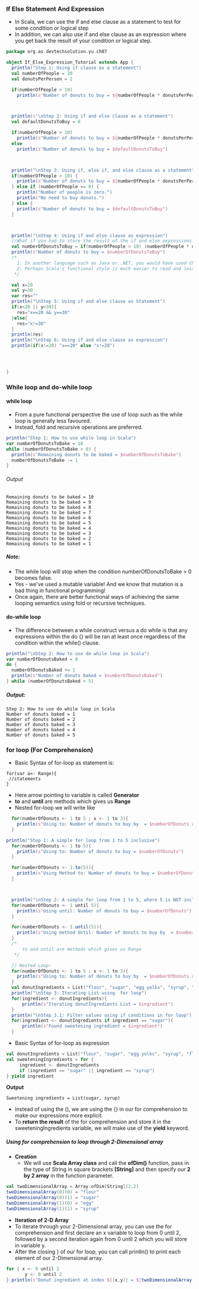 ### If Else Statement And Expression
*   In Scala, we can use the if and else clause as a statement to test for some condition or logical step
*   In addition, we can also use if and else clause as an expression where you get back the result of your condition or logical step.

```scala
package org.as.devtechsolution.yu.ch07

object If_Else_Expression_Tutorial extends App {
  println("Step 1: Using if clause as a statement")
  val numberOfPeople = 20
  val donutsPerPerson = 2

  if(numberOfPeople > 10)
    println(s"Number of donuts to buy = ${numberOfPeople * donutsPerPerson}")



  println(s"\nStep 2: Using if and else clause as a statement")
  val defaultDonutsToBuy = 8

  if(numberOfPeople > 10)
    println(s"Number of donuts to buy = ${numberOfPeople * donutsPerPerson}")
  else
    println(s"Number of donuts to buy = $defaultDonutsToBuy")



  println("\nStep 3: Using if, else if, and else clause as a statement")
  if(numberOfPeople > 10) {
    println(s"Number of donuts to buy = ${numberOfPeople * donutsPerPerson}")
  } else if (numberOfPeople == 0) {
    println("Number of people is zero.")
    println("No need to buy donuts.")
  } else {
    println(s"Number of donuts to buy = $defaultDonutsToBuy")
  }



  println("\nStep 4: Using if and else clause as expression")
  //What if you had to store the result of the if and else expressions above into a variable. With Scala, you can easily inline this as follows:
  val numberOfDonutsToBuy = if(numberOfPeople > 10) (numberOfPeople * donutsPerPerson) else defaultDonutsToBuy
  println(s"Number of donuts to buy = $numberOfDonutsToBuy")
  /*
    1. In another language such as Java or .NET, you would have used the Ternary Operator to achieve Step 4.
    2. Perhaps Scala's functional style is much easier to read and less error prone compared to the ternary operator.
   */

  val x=20
  val y=30
  var res=""
  println("\nStep 5: Using if and else clause as Statement")
  if(x<20 || y>30){
    res="x==20 && y==30"
  }else{
    res="x!=30"
  }
  println(res)
  println("\nStep 6: Using if and else clause as expression")
  println(if(x!=20) "x==20" else "x!=20")




}

```
### While loop  and do-while loop

#### while loop

*  From a pure functional perspective the use of loop such as the while loop is generally less favoured.
*  Instead, fold and recursive operations are preferred.
```scala
println("Step 1: How to use while loop in Scala")
var numberOfDonutsToBake = 10
while (numberOfDonutsToBake > 0) {
  println(s"Remaining donuts to be baked = $numberOfDonutsToBake")
  numberOfDonutsToBake -= 1
}
```
###### Output
```text
Remaining donuts to be baked = 10
Remaining donuts to be baked = 9
Remaining donuts to be baked = 8
Remaining donuts to be baked = 7
Remaining donuts to be baked = 6
Remaining donuts to be baked = 5
Remaining donuts to be baked = 4
Remaining donuts to be baked = 3
Remaining donuts to be baked = 2
Remaining donuts to be baked = 1
```
##### Note:
* The while loop will stop when the condition numberOfDonutsToBake > 0 becomes false.
* Yes - we've used a mutable variable! And we know that mutation is a bad thing in functional programming!
* Once again, there are better functional ways of achieving the same looping semantics using fold or recursive techniques.

#### do-while loop
* The difference between a while construct versus a do while is that any expressions within the do {} will be ran at least once regardless of the condition within the while() clause.

```scala
println("\nStep 2: How to use do while loop in Scala")
var numberOfDonutsBaked = 0
do {
  numberOfDonutsBaked += 1
  println(s"Number of donuts baked = $numberOfDonutsBaked")
} while (numberOfDonutsBaked < 5)
```
##### Output:
```text
Step 2: How to use do while loop in Scala
Number of donuts baked = 1
Number of donuts baked = 2
Number of donuts baked = 3
Number of donuts baked = 4
Number of donuts baked = 5
```
### for loop (For Comprehension)
* Basic Syntax of for-loop as statement is:
 ```text
for(var a<- Range){
  //statements
}
```
* Here arrow pointing to variable is called **Generator**
* **to** and **until** are methods which gives us **Range**
* Nested for-loop we will write like
```scala
  for(numberOfDonuts <- 1 to 5 ; x <- 1 to 3){
    println(s"Using to: Number of donuts to buy by  = $numberOfDonuts and $x")
  }
```
```scala
println("Step 1: A simple for loop from 1 to 5 inclusive")
  for(numberOfDonuts <- 1 to 5){
    println(s"Using to: Number of donuts to buy = $numberOfDonuts")
  }

  for(numberOfDonuts <- 1.to(5)){
    println(s"Using Method to: Number of donuts to buy = $numberOfDonuts")
  }



  println("\nStep 2: A simple for loop from 1 to 5, where 5 is NOT inclusive")
  for(numberOfDonuts <- 1 until 5){
    println(s"Using until: Number of donuts to buy = $numberOfDonuts")
  }

  for(numberOfDonuts <- 1.until(5)){
    println(s"Using method Until: Number of donuts to buy by  = $numberOfDonuts")
  }
  /*
      to and until are methods which gives us Range
   */

  // Nested Loop:
  for(numberOfDonuts <- 1 to 5 ; x <- 1 to 3){
    println(s"Using to: Number of donuts to buy by  = $numberOfDonuts and $x")
  }
  val donutIngredients = List("flour", "sugar", "egg yolks", "syrup", "flavouring")
  println("\nStep 3: Iterating List using  for loop")
  for(ingredient <- donutIngredients){
      println(s"Iterating donutIngredients List = $ingredient")
  }
  println("\nStep 3.1: Filter values using if conditions in for loop")
  for(ingredient <- donutIngredients if ingredient == "sugar"){
      println(s"Found sweetening ingredient = $ingredient")
  }

```
* Basic Syntax of for-loop as expression

```scala
val donutIngredients = List("flour", "sugar", "egg yolks", "syrup", "flavouring")
val sweeteningIngredients = for {
     ingredient <- donutIngredients
     if (ingredient == "sugar" || ingredient == "syrup")
} yield ingredient
```
**Output**
```text
Sweetening ingredients = List(sugar, syrup)
```
* Instead of using the (), we are using the {} in our for comprehension to make our expressions more explicit.
* To **return the result** of the for comprehension and store it in the sweeteningIngredients variable, we will make use of the **yield** keyword.

##### Using for comprehension to loop through 2-Dimensional array
* **Creation**
    *  We will use **Scala Array class** and call the **ofDim()** function, pass in the type of String in square brackets **[String]** and then specify our **2 by 2 array** in the function parameter.
```scala
val twoDimensionalArray = Array.ofDim[String](2,2)
twoDimensionalArray(0)(0) = "flour"
twoDimensionalArray(0)(1) = "sugar"
twoDimensionalArray(1)(0) = "egg"
twoDimensionalArray(1)(1) = "syrup"
```
* **Iteration of 2-D Array**
* To iterate through your 2-Dimensional array, you can use the for comprehension and first declare an x variable to loop from 0 until 2, followed by a second iteration again from 0 until 2 which you will store in variable y.
* After the closing } of our for loop, you can call println() to print each element of our 2-Dimensional array.
```scala
for { x <- 0 until 2
       y <- 0 until 2
} println(s"Donut ingredient at index ${(x,y)} = ${twoDimensionalArray(x)(y)}")
```



